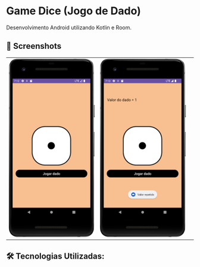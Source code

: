 # Game Dice (Jogo de Dado)


Desenvolvimento Android utilizando Kotlin e Room.

## :camera_flash: Screenshots
<!-- You can add more screenshots here if you like -->
<table>
  <tr>
    </td><td><img src="/result/Screenshot_1.png" width="260"></td><td><img src="/result/Screenshot_2.png" width="260"></td><td><img 
  /tr>
</table>

## 🛠 Tecnologias Utilizadas:
